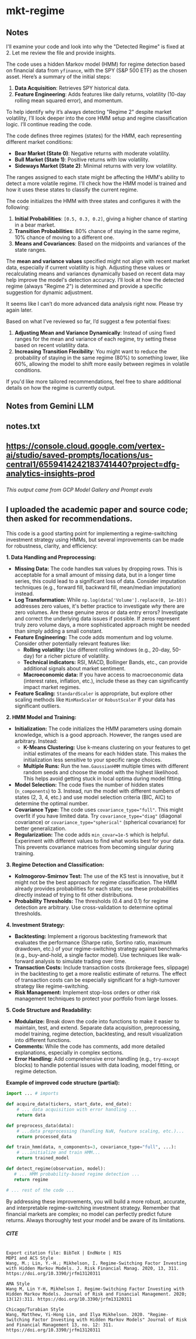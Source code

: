 # mkt-regime



## Notes

I'll examine your code and look into why the "Detected Regime" is fixed at 2. Let me review the file and provide insights.

The code uses a hidden Markov model (HMM) for regime detection based on financial data from `yfinance`, with the SPY (S&P 500 ETF) as the chosen asset. Here’s a summary of the initial steps:

1. **Data Acquisition**: Retrieves SPY historical data.
2. **Feature Engineering**: Adds features like daily returns, volatility (10-day rolling mean squared error), and momentum.

To help identify why it’s always detecting "Regime 2" despite market volatility, I’ll look deeper into the core HMM setup and regime classification logic. I’ll continue reading the code.

The code defines three regimes (states) for the HMM, each representing different market conditions:

- **Bear Market (State 0)**: Negative returns with moderate volatility.
- **Bull Market (State 1)**: Positive returns with low volatility.
- **Sideways Market (State 2)**: Minimal returns with very low volatility.

The ranges assigned to each state might be affecting the HMM's ability to detect a more volatile regime. I'll check how the HMM model is trained and how it uses these states to classify the current regime.

The code initializes the HMM with three states and configures it with the following:

1. **Initial Probabilities**: `[0.5, 0.3, 0.2]`, giving a higher chance of starting in a bear market.
2. **Transition Probabilities**: 80% chance of staying in the same regime, 10% chance of moving to a different one.
3. **Means and Covariances**: Based on the midpoints and variances of the state ranges.

The **mean and variance values** specified might not align with recent market data, especially if current volatility is high. Adjusting these values or recalculating means and variances dynamically based on recent data may help improve the model's detection accuracy. I’ll look at how the detected regime (always "Regime 2") is determined and provide a specific suggestion for dynamic adjustment.

It seems like I can’t do more advanced data analysis right now. Please try again later.

Based on what I’ve reviewed so far, I’d suggest a few potential fixes:

1. **Adjusting Mean and Variance Dynamically**: Instead of using fixed ranges for the mean and variance of each regime, try setting these based on recent volatility data.
2. **Increasing Transition Flexibility**: You might want to reduce the probability of staying in the same regime (80%) to something lower, like 60%, allowing the model to shift more easily between regimes in volatile conditions.

If you'd like more tailored recommendations, feel free to share additional details on how the regime is currently output.



















## Notes from Gemini LLM

## notes.txt
## https://console.cloud.google.com/vertex-ai/studio/saved-prompts/locations/us-central1/6559414242183741440?project=dfg-analytics-insights-prod
###
###### This output came from GCP Model Gallery and Prompt evals
## I uploaded the academic paper and source code; then asked for recommendations.
####

This code is a good starting point for implementing a regime-switching investment strategy using HMMs, but several improvements can be made for robustness, clarity, and efficiency:

**1. Data Handling and Preprocessing:**

* **Missing Data:**  The code handles `NaN` values by dropping rows.  This is acceptable for a small amount of missing data, but in a longer time series, this could lead to a significant loss of data.  Consider imputation techniques (e.g., forward fill, backward fill, mean/median imputation) instead.
* **Log Transformation:** While `np.log(data['Volume'].replace(0, 1e-10))` addresses zero values, it's better practice to investigate *why* there are zero volumes. Are these genuine zeros or data entry errors? Investigate and correct the underlying data issues if possible.  If zeros represent truly zero volume days, a more sophisticated approach might be needed than simply adding a small constant.
* **Feature Engineering:**  The code adds momentum and log volume.  Consider other potentially relevant features like:
    * **Rolling volatility:** Use different rolling windows (e.g., 20-day, 50-day) for a richer picture of volatility.
    * **Technical indicators:**  RSI, MACD, Bollinger Bands, etc., can provide additional signals about market sentiment.
    * **Macroeconomic data:** If you have access to macroeconomic data (interest rates, inflation, etc.), include these as they can significantly impact market regimes.
* **Feature Scaling:** `StandardScaler` is appropriate, but explore other scaling methods like `MinMaxScaler` or `RobustScaler` if your data has significant outliers.

**2. HMM Model and Training:**

* **Initialization:** The code initializes the HMM parameters using domain knowledge, which is a good approach. However, the ranges used are arbitrary. Instead:
    * **K-Means Clustering:** Use k-means clustering on your features to get initial estimates of the means for each hidden state. This makes the initialization less sensitive to your specific range choices.
    * **Multiple Runs:** Run the `hmm.GaussianHMM` multiple times with different random seeds and choose the model with the highest likelihood. This helps avoid getting stuck in local optima during model fitting.
* **Model Selection:** The code fixes the number of hidden states (`n_components`) to 3.  Instead, run the model with different numbers of states (2, 3, 4, etc.) and use model selection criteria (BIC, AIC) to determine the optimal number.
* **Covariance Type:** The code uses `covariance_type="full"`. This might overfit if you have limited data. Try `covariance_type="diag"` (diagonal covariance) or `covariance_type="spherical"` (spherical covariance) for better generalization.
* **Regularization:** The code adds `min_covar=1e-5` which is helpful.  Experiment with different values to find what works best for your data.  This prevents covariance matrices from becoming singular during training.


**3. Regime Detection and Classification:**

* **Kolmogorov-Smirnov Test:** The use of the KS test is innovative, but it might not be the best approach for regime classification.  The HMM already provides probabilities for each state; use these probabilities directly instead of trying to fit other distributions.
* **Probability Thresholds:** The thresholds (0.4 and 0.1) for regime detection are arbitrary.  Use cross-validation to determine optimal thresholds.

**4. Investment Strategy:**

* **Backtesting:**  Implement a rigorous backtesting framework that evaluates the performance (Sharpe ratio, Sortino ratio, maximum drawdown, etc.) of your regime-switching strategy against benchmarks (e.g., buy-and-hold, a single factor model). Use techniques like walk-forward analysis to simulate trading over time.
* **Transaction Costs:** Include transaction costs (brokerage fees, slippage) in the backtesting to get a more realistic estimate of returns.  The effect of transaction costs can be especially significant for a high-turnover strategy like regime-switching.
* **Risk Management:** Implement stop-loss orders or other risk management techniques to protect your portfolio from large losses.

**5. Code Structure and Readability:**

* **Modularize:** Break down the code into functions to make it easier to maintain, test, and extend.  Separate data acquisition, preprocessing, model training, regime detection, backtesting, and result visualization into different functions.
* **Comments:** While the code has comments, add more detailed explanations, especially in complex sections.
* **Error Handling:** Add comprehensive error handling (e.g., `try-except` blocks) to handle potential issues with data loading, model fitting, or regime detection.


**Example of improved code structure (partial):**

```python
import ... # imports

def acquire_data(tickers, start_date, end_date):
    # ... data acquisition with error handling ...
    return data

def preprocess_data(data):
    # ...data preprocessing (handling NaN, feature scaling, etc.)...
    return processed_data

def train_hmm(data, n_components=3, covariance_type="full", ...):
    # ...initialize and train HMM...
    return trained_model

def detect_regime(observation, model):
   # ... HMM probability-based regime detection ...
   return regime

# ... rest of the code ...
```

By addressing these improvements, you will build a more robust, accurate, and interpretable regime-switching investment strategy. Remember that financial markets are complex; no model can perfectly predict future returns. Always thoroughly test your model and be aware of its limitations.








##### CITE
```

Export citation file: BibTeX | EndNote | RIS
MDPI and ACS Style
Wang, M.; Lin, Y.-H.; Mikhelson, I. Regime-Switching Factor Investing with Hidden Markov Models. J. Risk Financial Manag. 2020, 13, 311. https://doi.org/10.3390/jrfm13120311

AMA Style
Wang M, Lin Y-H, Mikhelson I. Regime-Switching Factor Investing with Hidden Markov Models. Journal of Risk and Financial Management. 2020; 13(12):311. https://doi.org/10.3390/jrfm13120311

Chicago/Turabian Style
Wang, Matthew, Yi-Hong Lin, and Ilya Mikhelson. 2020. "Regime-Switching Factor Investing with Hidden Markov Models" Journal of Risk and Financial Management 13, no. 12: 311. https://doi.org/10.3390/jrfm13120311
```